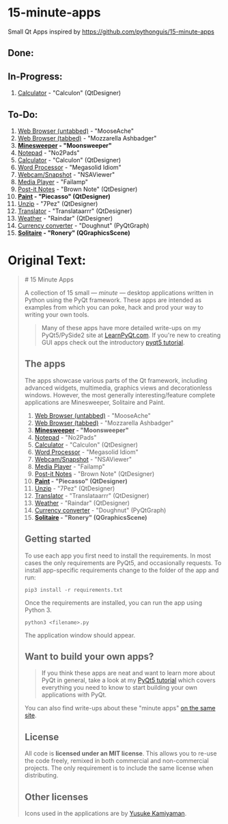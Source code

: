 # 15-minute-apps
Small Qt Apps inspired by https://github.com/pythonguis/15-minute-apps

## Done:

## In-Progress:
1. [Calculator](calculator/) - "Calculon" (QtDesigner)

## To-Do:
1. [Web Browser (untabbed)](browser/) - "MooseAche"
1. [Web Browser (tabbed)](browser_tabbed/) - "Mozzarella Ashbadger"
1. **[Minesweeper](minesweeper/) - "Moonsweeper"**
1. [Notepad](notepad/) - "No2Pads"
1. [Calculator](calculator/) - "Calculon" (QtDesigner)
1. [Word Processor](wordprocessor/) - "Megasolid Idiom"
1. [Webcam/Snapshot](camera/) - "NSAViewer"
1. [Media Player](mediaplayer/) - "Failamp"
1. [Post-it Notes](notes/) - "Brown Note" (QtDesigner)
1. **[Paint](paint/) - "Piecasso" (QtDesigner)**
1. [Unzip](unzip/) - "7Pez" (QtDesigner)
1. [Translator](translate/) - "Translataarrr" (QtDesigner)
1. [Weather](weather/) - "Raindar" (QtDesigner)
1. [Currency converter](currency/) - "Doughnut" (PyQtGraph)
1. **[Solitaire](solitaire/) - "Ronery" (QGraphicsScene)**


# Original Text:
<blockquote>
# 15 Minute Apps

A collection of 15 small — *minute* — desktop applications written in Python
using the PyQt framework. These apps are intended as examples from
which you can poke, hack and prod your way to writing your own tools.

> Many of these apps have more detailed write-ups on my PyQt5/PySide2 site at [LearnPyQt.com](https://www.learnpyqt.com/apps/).
If you're new to creating GUI apps check out the introductory [pyqt5 tutorial](https://www.learnpyqt.com/courses/start/).

## The apps

The apps showcase various parts of the Qt framework, including advanced widgets,
multimedia, graphics views and decorationless windows. However, the most
generally interesting/feature complete applications are Minesweeper, Solitaire
and Paint.

1. [Web Browser (untabbed)](browser/) - "MooseAche"
1. [Web Browser (tabbed)](browser_tabbed/) - "Mozzarella Ashbadger"
1. **[Minesweeper](minesweeper/) - "Moonsweeper"**
1. [Notepad](notepad/) - "No2Pads"
1. [Calculator](calculator/) - "Calculon" (QtDesigner)
1. [Word Processor](wordprocessor/) - "Megasolid Idiom"
1. [Webcam/Snapshot](camera/) - "NSAViewer"
1. [Media Player](mediaplayer/) - "Failamp"
1. [Post-it Notes](notes/) - "Brown Note" (QtDesigner)
1. **[Paint](paint/) - "Piecasso" (QtDesigner)**
1. [Unzip](unzip/) - "7Pez" (QtDesigner)
1. [Translator](translate/) - "Translataarrr" (QtDesigner)
1. [Weather](weather/) - "Raindar" (QtDesigner)
1. [Currency converter](currency/) - "Doughnut" (PyQtGraph)
1. **[Solitaire](solitaire/) - "Ronery" (QGraphicsScene)**

## Getting started

To use each app you first need to install the requirements. In most cases
the only requirements are PyQt5, and occasionally requests. To install
app-specific requirements change to the folder of the app and run:

    pip3 install -r requirements.txt
    
Once the requirements are installed, you can run the app using Python 3.

    python3 <filename>.py
 
The application window should appear.

## Want to build your own apps?

> If you think these apps are neat and want to learn more about
PyQt in general, take a look at my [PyQt5 tutorial](https://www.learnpyqt.com)
which covers everything you need to know to start building your own applications with PyQt.

You can also find write-ups about these "minute apps" [on the same site](http://www.learnpyqt.com/apps).

## License

All code is **licensed under an MIT license**. This allows you to re-use the code freely,
remixed in both commercial and non-commercial projects. The only requirement is to
include the same license when distributing.

## Other licenses

Icons used in the applications are by [Yusuke Kamiyaman](http://p.yusukekamiyamane.com/).
</blockquote>
